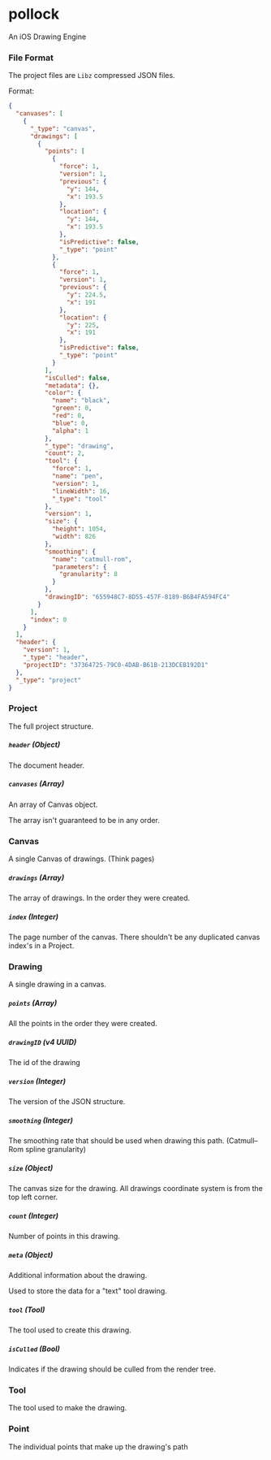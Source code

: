 # pollock

An iOS Drawing Engine

### File Format

The project files are `Libz` compressed JSON files.

Format:

```json
{
  "canvases": [
    {
      "_type": "canvas",
      "drawings": [
        {
          "points": [
            {
              "force": 1,
              "version": 1,
              "previous": {
                "y": 144,
                "x": 193.5
              },
              "location": {
                "y": 144,
                "x": 193.5
              },
              "isPredictive": false,
              "_type": "point"
            },
            {
              "force": 1,
              "version": 1,
              "previous": {
                "y": 224.5,
                "x": 191
              },
              "location": {
                "y": 225,
                "x": 191
              },
              "isPredictive": false,
              "_type": "point"
            }
          ],
          "isCulled": false,
          "metadata": {},
          "color": {
            "name": "black",
            "green": 0,
            "red": 0,
            "blue": 0,
            "alpha": 1
          },
          "_type": "drawing",
          "count": 2,
          "tool": {
            "force": 1,
            "name": "pen",
            "version": 1,
            "lineWidth": 16,
            "_type": "tool"
          },
          "version": 1,
          "size": {
            "height": 1054,
            "width": 826
          },
          "smoothing": {
            "name": "catmull-rom",
            "parameters": {
              "granularity": 8
            }
          },
          "drawingID": "655948C7-8D55-457F-8189-B6B4FA594FC4"
        }
      ],
      "index": 0
    }
  ],
  "header": {
    "version": 1,
    "_type": "header",
    "projectID": "37364725-79C0-4DAB-B61B-213DCEB192D1"
  },
  "_type": "project"
}

```

### Project

The full project structure.

##### `header` (Object)

The document header.

##### `canvases` (Array)

An array of Canvas object.

The array isn't guaranteed to be in any order.

### Canvas

A single Canvas of drawings. (Think pages)

##### `drawings` (Array)

The array of drawings. In the order they were created.

##### `index` (Integer)

The page number of the canvas. There shouldn't be any duplicated canvas index's in a Project.

### Drawing

A single drawing in a canvas.

##### `points` (Array)

All the points in the order they were created.

##### `drawingID` (v4 UUID)

The id of the drawing

##### `version` (Integer)

The version of the JSON structure.

##### `smoothing` (Integer)

The smoothing rate that should be used when drawing this path. (Catmull–Rom spline granularity)

##### `size` (Object)

The canvas size for the drawing. All drawings coordinate system is from the top left corner.

##### `count` (Integer)

Number of points in this drawing.

##### `meta` (Object)

Additional information about the drawing.

Used to store the data for a "text" tool drawing.

##### `tool` (Tool)

The tool used to create this drawing.

##### `isCulled` (Bool)

Indicates if the drawing should be culled from the render tree.

### Tool

The tool used to make the drawing.

### Point

The individual points that make up the drawing's path
